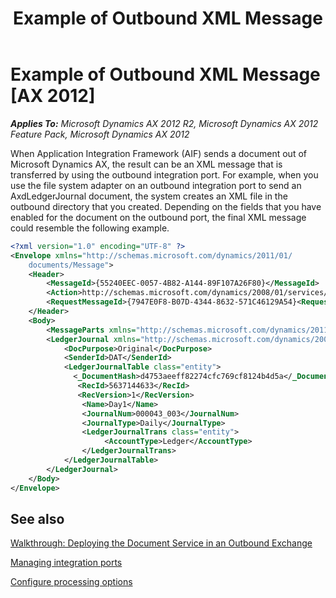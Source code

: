 ﻿---
title: Example of Outbound XML Message
TOCTitle: Example of Outbound XML Message
ms:assetid: ab56d274-e0d1-4d6d-8365-4114395b7059
ms:mtpsurl: https://technet.microsoft.com/en-us/library/Bb530211(v=AX.60)
ms:contentKeyID: 35249616
ms.date: 11/07/2012
mtps_version: v=AX.60
dev_langs:
- xml
---

# Example of Outbound XML Message [AX 2012]


_**Applies To:** Microsoft Dynamics AX 2012 R2, Microsoft Dynamics AX 2012 Feature Pack, Microsoft Dynamics AX 2012_

When Application Integration Framework (AIF) sends a document out of Microsoft Dynamics AX, the result can be an XML message that is transferred by using the outbound integration port. For example, when you use the file system adapter on an outbound integration port to send an AxdLedgerJournal document, the system creates an XML file in the outbound directory that you created. Depending on the fields that you have enabled for the document on the outbound port, the final XML message could resemble the following example.

``` xml
<?xml version="1.0" encoding="UTF-8" ?> 
<Envelope xmlns="http://schemas.microsoft.com/dynamics/2011/01/
    documents/Message">
    <Header>
        <MessageId>{55240EEC-0057-4B82-A144-89F107A26F80}</MessageId> 
        <Action>http://schemas.microsoft.com/dynamics/2008/01/services/LedgerJournalService/read</Action> 
        <RequestMessageId>{7947E0F8-B07D-4344-8632-571C46129A54}<RequestMessageId /> 
    </Header>
    <Body>
        <MessageParts xmlns="http://schemas.microsoft.com/dynamics/2011/01/documents/Message">
        <LedgerJournal xmlns="http://schemas.microsoft.com/dynamics/2008/01/documents/LedgerJournal">
            <DocPurpose>Original</DocPurpose>
            <SenderId>DAT</SenderId>
            <LedgerJournalTable class="entity">
              <_DocumentHash>d4753aeeff82274cfc769cf8124b4d5a</_DocumentHash>
               <RecId>5637144633</RecId>
               <RecVersion>1</RecVersion>
                <Name>Day1</Name> 
                <JournalNum>000043_003</JournalNum> 
                <JournalType>Daily</JournalType> 
                <LedgerJournalTrans class="entity">
                     <AccountType>Ledger</AccountType> 
                </LedgerJournalTrans>
            </LedgerJournalTable>
        </LedgerJournal>
    </Body>
</Envelope>
```

## See also

[Walkthrough: Deploying the Document Service in an Outbound Exchange](walkthrough-deploying-the-document-service-in-an-outbound-exchange.md)

[Managing integration ports](managing-integration-ports.md)

[Configure processing options](configure-processing-options.md)

